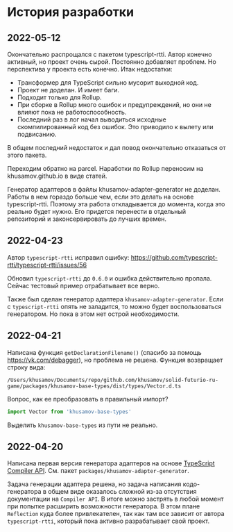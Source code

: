 История разработки
==================

2022-05-12
----------

Окончательно распрощался с пакетом typescript-rtti. Автор конечно активный, но проект очень сырой.
Постоянно добавляет проблем. Но перспектива у проекта есть конечно. Итак недостатки:
- Трансформер для TypeScript сильно мусорит выходной код. 
- Проект не доделан. И имеет баги.
- Подходит только для Rollup. 
- При сборке в Rollup много ошибок и предупреждений, но они не влияют пока не работоспособность.
- Последний раз в лог начал выводиться исходные скомпилированный код без ошибок. Это приводило к вылету или подвисанию.

В общем последний недостаток и дал повод окончательно отказаться от этого пакета.

Переходим обратно на parcel. Наработки по Rollup переносим на khusamov.github.io в виде статей.

Генератор адаптеров в файлы khusamov-adapter-generator не доделан. Работы в нем гораздо больше чем, 
если это делать на основе typescript-rtti. Поэтому эта работа откладывается до момента, когда это реально
будет нужно. Его придется перенести в отдельный репозиторий и законсервировать до лучших времен.

2022-04-23
----------

Автор `typescript-rtti` исправил ошибку: https://github.com/typescript-rtti/typescript-rtti/issues/56

Обновил `typescript-rtti` до `0.6.0` и ошибка действительно пропала. Сейчас тестовый пример отрабатывает все верно.

Также был сделан генератор адаптера `khusamov-adapter-generator`. Если с `typescript-rtti` опять не заладится,
то можно будет воспользоваться генератором. Но пока в этом нет острой необходимости.

2022-04-21
----------

Написана функция `getDeclarationFilename()` (спасибо за помощь https://vk.com/debagger), 
но проблема не решена.
Функция возвращает строку вида:

```
/Users/khusamov/Documents/repo/github.com/khusamov/solid-futurio-ru-game/packages/khusamov-base-types/dist/types/Vector.d.ts
```

Вопрос, как ее преобразовать в правильный импорт?

```typescript
import Vector from 'khusamov-base-types'
```

Выделить `khusamov-base-types` из пути не реально.


2022-04-20
----------

Написана первая версия генератора адаптеров на основе [TypeScript Compiler API][compiler]. 
См. пакет `packages/khusamov-adapter-generator`.

Задача генерации адаптера решена, но задача написания кодо-генератора в общем виде оказалось 
сложной из-за отсутствия документации на `Compiler API`. В итоге можно застрять в любой момент
при попытке расширить возможности генератора. В этом плане `Reflection` куда более привлекателен,
так как там все зависит от автора `typescript-rtti`, который пока активно разрабатывает свой проект.

[compiler]: https://github.com/Microsoft/TypeScript/wiki/Using-the-Compiler-API